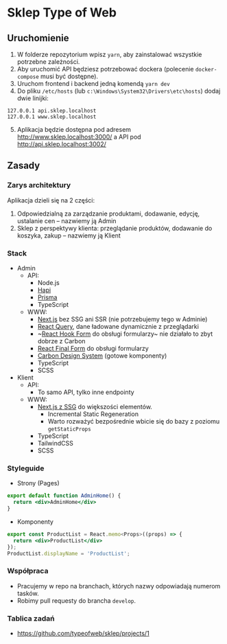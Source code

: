 # Sklep Type of Web

## Uruchomienie
1. W folderze repozytorium wpisz `yarn`, aby zainstalować wszystkie potrzebne zależności.
2. Aby uruchomić API będziesz potrzebować dockera (polecenie `docker-compose` musi być dostępne).
3. Uruchom frontend i backend jedną komendą `yarn dev`
4. Do pliku `/etc/hosts` (lub `c:\Windows\System32\Drivers\etc\hosts`) dodaj dwie linijki:
```
127.0.0.1 api.sklep.localhost
127.0.0.1 www.sklep.localhost
```
5. Aplikacja będzie dostępna pod adresem http://www.sklep.localhost:3000/ a API pod http://api.sklep.localhost:3002/

## Zasady

### Zarys architektury
Aplikacja dzieli się na 2 części:
1. Odpowiedzialną za zarządzanie produktami, dodawanie, edycję, ustalanie cen – nazwiemy ją Admin
2. Sklep z perspektywy klienta: przeglądanie produktów, dodawanie do koszyka, zakup – nazwiemy ją Klient

### Stack
- Admin
  - API: 
    - Node.js
    - [Hapi](https://hapi.dev)
    - [Prisma](https://www.prisma.io/docs/getting-started/quickstart)
    - TypeScript
  - WWW:
    - [Next.js](https://nextjs.org) bez SSG ani SSR (nie potrzebujemy tego w Adminie)
    - [React Query](https://react-query.tanstack.com/docs/overview), dane ładowane dynamicznie z przeglądarki
    - ~[React Hook Form](https://react-hook-form.com) do obsługi formularzy~ nie działało to zbyt dobrze z Carbon
    - [React Final Form](https://final-form.org/react) do obsługi formularzy
    - [Carbon Design System](https://www.carbondesignsystem.com/components/overview) (gotowe komponenty)
    - TypeScript
    - SCSS
- Klient
  - API:
    - To samo API, tylko inne endpointy
  - WWW:
    - [Next.js z SSG](https://nextjs.org/docs/basic-features/data-fetching) do większości elementów.
      - Incremental Static Regeneration
      - Warto rozważyć bezpośrednie wbicie się do bazy z poziomu `getStaticProps`
    - TypeScript
    - TailwindCSS
    - SCSS

### Styleguide

- Strony (Pages)
```jsx
export default function AdminHome() {
  return <div>AdminHome</div>
}
```

- Komponenty
```jsx
export const ProductList = React.memo<Props>((props) => {
  return <div>ProductList</div>
});
ProductList.displayName = 'ProductList';
```

### Współpraca
- Pracujemy w repo na branchach, których nazwy odpowiadają numerom tasków.
- Robimy pull requesty do brancha `develop`.

### Tablica zadań
- <https://github.com/typeofweb/sklep/projects/1>
